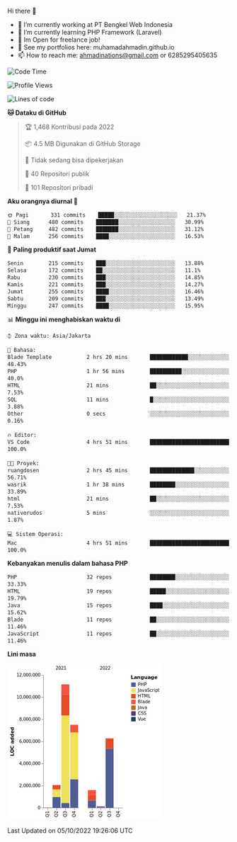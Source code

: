 Hi there 👋

- 🔭 I’m currently working at PT Bengkel Web Indonesia
- 🌱 I’m currently learning PHP Framework (Laravel)
- 📂 Im Open for freelance job!
- 🧷 See my portfolios here: muhamadahmadin.github.io
- 📫 How to reach me: ahmadinations@gmail.com or 6285295405635


<!--START_SECTION:waka-->
![Code Time](http://img.shields.io/badge/Code%20Time-1%2C170%20hrs%2020%20mins-blue)

![Profile Views](http://img.shields.io/badge/Profil%20dilihat-0-blue)

![Lines of code](https://img.shields.io/badge/Sejak%20Hello%20World%20aku%20telah%20menulis-29%20Million%20baris%20kode-blue)

**🐱 Dataku di GitHub** 

> 🏆 1,468 Kontribusi pada 2022
 > 
> 📦 4.5 MB Digunakan di GitHub Storage 
 > 
> 🚫 Tidak sedang bisa dipekerjakan
 > 
> 📜 40 Repositori publik 
 > 
> 🔑 101 Repositori pribadi  
 > 
**Aku orangnya diurnal 🐤** 

```text
🌞 Pagi       331 commits    █████░░░░░░░░░░░░░░░░░░░░   21.37% 
🌆 Siang      480 commits    ███████░░░░░░░░░░░░░░░░░░   30.99% 
🌃 Petang     482 commits    ███████░░░░░░░░░░░░░░░░░░   31.12% 
🌙 Malam      256 commits    ████░░░░░░░░░░░░░░░░░░░░░   16.53%

```
📅 **Paling produktif saat Jumat** 

```text
Senin        215 commits    ███░░░░░░░░░░░░░░░░░░░░░░   13.88% 
Selasa       172 commits    ██░░░░░░░░░░░░░░░░░░░░░░░   11.1% 
Rabu         230 commits    ███░░░░░░░░░░░░░░░░░░░░░░   14.85% 
Kamis        221 commits    ███░░░░░░░░░░░░░░░░░░░░░░   14.27% 
Jumat        255 commits    ████░░░░░░░░░░░░░░░░░░░░░   16.46% 
Sabtu        209 commits    ███░░░░░░░░░░░░░░░░░░░░░░   13.49% 
Minggu       247 commits    ████░░░░░░░░░░░░░░░░░░░░░   15.95%

```


📊 **Minggu ini menghabiskan waktu di** 

```text
⌚︎ Zona waktu: Asia/Jakarta

💬 Bahasa: 
Blade Template           2 hrs 20 mins       ████████████░░░░░░░░░░░░░   48.43% 
PHP                      1 hr 56 mins        ██████████░░░░░░░░░░░░░░░   40.0% 
HTML                     21 mins             ██░░░░░░░░░░░░░░░░░░░░░░░   7.53% 
SQL                      11 mins             █░░░░░░░░░░░░░░░░░░░░░░░░   3.88% 
Other                    0 secs              ░░░░░░░░░░░░░░░░░░░░░░░░░   0.16%

🔥 Editor: 
VS Code                  4 hrs 51 mins       █████████████████████████   100.0%

🐱‍💻 Proyek: 
ruangdosen               2 hrs 45 mins       ██████████████░░░░░░░░░░░   56.71% 
wasrik                   1 hr 38 mins        ████████░░░░░░░░░░░░░░░░░   33.89% 
html                     21 mins             ██░░░░░░░░░░░░░░░░░░░░░░░   7.53% 
nativerudos              5 mins              ░░░░░░░░░░░░░░░░░░░░░░░░░   1.87%

💻 Sistem Operasi: 
Mac                      4 hrs 51 mins       █████████████████████████   100.0%

```

**Kebanyakan menulis dalam bahasa PHP** 

```text
PHP                      32 repos            ████████░░░░░░░░░░░░░░░░░   33.33% 
HTML                     19 repos            █████░░░░░░░░░░░░░░░░░░░░   19.79% 
Java                     15 repos            ████░░░░░░░░░░░░░░░░░░░░░   15.62% 
Blade                    11 repos            ██░░░░░░░░░░░░░░░░░░░░░░░   11.46% 
JavaScript               11 repos            ██░░░░░░░░░░░░░░░░░░░░░░░   11.46%

```


**Lini masa**

![Chart not found](https://raw.githubusercontent.com/MuhamadAhmadin/MuhamadAhmadin/master/charts/bar_graph.png) 


 Last Updated on 05/10/2022 19:26:06 UTC
<!--END_SECTION:waka-->
